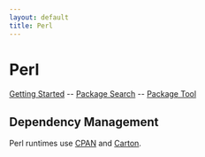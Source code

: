 ```yaml
---
layout: default
title: Perl
---
```


# Perl

[Getting Started][getting-started] -- [Package Search][cpan] -- [Package Tool][carton]

## Dependency Management

Perl runtimes use [CPAN][cpan] and [Carton][carton].

[getting-started]: /docs/perl/getting-started/
[cpan]: https://metacpan.org/
[carton]: https://github.com/miyagawa/carton
